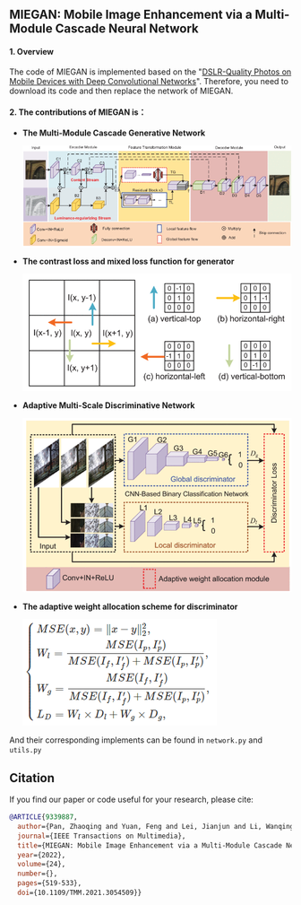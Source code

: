 ## MIEGAN: Mobile Image Enhancement via a Multi-Module Cascade Neural Network

#### 1. Overview

The code of MIEGAN is implemented based on the "[DSLR-Quality Photos on Mobile Devices with Deep Convolutional Networks](https://github.com/aiff22/DPED#dslr-quality-photos-on-mobile-devices-with-deep-convolutional-networks)". Therefore, you  need to download its code and then replace the network of MIEGAN.

#### 2. The contributions of MIEGAN is：

- **The Multi-Module Cascade Generative Network**

  ![image-20220410175917543](MIEGAN/image-20220410175917543.png)

- **The contrast loss and mixed loss function for generator**

  ![image-20220410181416409](MIEGAN/image-20220410181416409.png)

- **Adaptive Multi-Scale Discriminative Network**

  ![image-20220410181447553](MIEGAN/image-20220410181447553.png)

- **The adaptive weight allocation scheme for discriminator**

  ![image-20220410181501471](MIEGAN/image-20220410181501471.png)

And their corresponding implements can be found in `network.py` and `utils.py`

## Citation

If you find our paper or code useful for your research, please cite:

```bib
@ARTICLE{9339887,
  author={Pan, Zhaoqing and Yuan, Feng and Lei, Jianjun and Li, Wanqing and Ling, Nam and Kwong, Sam},
  journal={IEEE Transactions on Multimedia}, 
  title={MIEGAN: Mobile Image Enhancement via a Multi-Module Cascade Neural Network}, 
  year={2022},
  volume={24},
  number={},
  pages={519-533},
  doi={10.1109/TMM.2021.3054509}}
```

